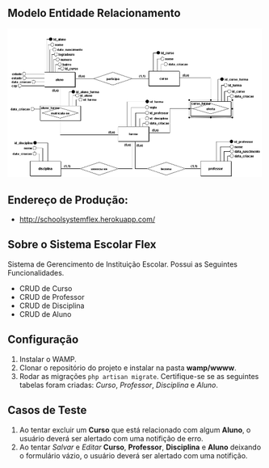 ## Modelo Entidade Relacionamento
<p align="center"><img src="mer.png"></p>

## Endereço de Produção:
- http://schoolsystemflex.herokuapp.com/

## Sobre o Sistema Escolar Flex
 Sistema de Gerencimento de Instituição Escolar. Possui as Seguintes Funcionalidades.
 - CRUD de Curso
 - CRUD de Professor
 - CRUD de Disciplina
 - CRUD de Aluno 

## Configuração
 1. Instalar o WAMP.
 2. Clonar o repositório do projeto e instalar na pasta **wamp/wwww**.  
 3. Rodar as migrações `php artisan migrate`. Certifique-se se as seguintes tabelas foram criadas: _Curso_, _Professor_, _Disciplina_ e _Aluno_.

## Casos de Teste
1. Ao tentar excluir um **Curso** que está relacionado com algum **Aluno**, o usuário deverá ser alertado com uma notifição de erro.
2. Ao tentar *Salvar* e *Editar* **Curso**, **Professor**, **Disciplina** e **Aluno** deixando o formulário vázio, o usuário deverá ser alertado com uma notifição.     
